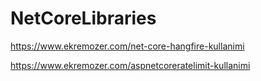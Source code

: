 # NetCoreLibraries
https://www.ekremozer.com/net-core-hangfire-kullanimi

https://www.ekremozer.com/aspnetcoreratelimit-kullanimi
